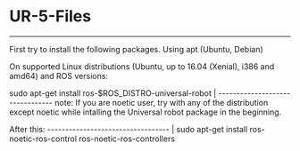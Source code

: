 # UR-5-Files
-------
First try to install the following packages.
Using apt (Ubuntu, Debian)

On supported Linux distributions (Ubuntu, up to 16.04 (Xenial), i386 and amd64) and ROS versions:

sudo apt-get install ros-$ROS_DISTRO-universal-robot |         --------------------------------
note: If you are noetic user, try with any of the distribution except noetic while intalling the Universal robot package in the beginning.


After this:  ---------------------------------- |
sudo apt-get install ros-noetic-ros-control ros-noetic-ros-controllers
